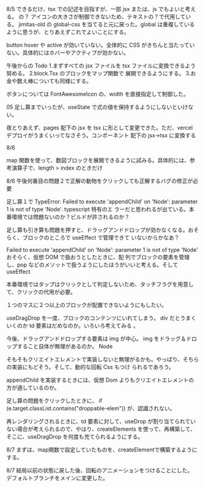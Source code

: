 8/5 できるだけ、tsx での記述を目指すが、一部 jsx または、js でもよいと考える。 <FontAwesomeIcon icon={faQuestion}/>の？
アイコンの大きさが制御できないため、テキストの？で代用している。 jimitas-old の global-css を当てると元に戻った。global
は重複しているように思うが、とりあえずこれでよいことにする。

button hover や active が効いていない。全体的に CSS がきちんと当たっていない。具体的にはホバーやアクティブが効かない。

午後からの Todo 1.まずすべての jsx ファイルを tsx ファイルに変換できるよう努める。 2.block.Tsx のブロックをマップ関数で
展開できるようにする。 3.お金や数え棒についても同様にする。

ボタンについては FontAwesomeIcon の、width を直接指定して制御した。

05 足し算までいったが、useState で式の値を保持するようにしないといけない。

夜とりあえず、pages 配下の jsx を tsx に形として変更できた。ただ、vercel デプロイがうまくいってなさそう。コンポーネント
配下の jsx→tsx に変換する

8/6

map 関数を使って、数図ブロックを展開できるように試みる。具体的には、参考演算子で、length > index のときだけ

8/6 午後何番目の問題２で正解の動物をクリックしても正解するバグの修正が必要

足し算１で TypeError: Failed to execute 'appendChild' on 'Node': parameter 1 is not of type 'Node'. typescript 特有のエ
ラーだと思われるが出ている。本番環境では問題ないのか？ビルドが許されるのか？

足し算も引き算も問題を押すと、ドラッグアンドドロップが効かなくなる。おそらく、ブロックのところで useEffect で管理できて
いないからかなあ？

Failed to execute 'appendChild' on 'Node': parameter 1 is not of type 'Node' おそらく、仮想 DOM で扱おうとしたときに、配
列でブロックの要素を管理し、pop などのメソットで扱うようにしたほうがいいと考える。そして useEffect

本番環境ではタップはクリックとして判定しないため、タッチフラグを用意して、クリックの代用が必要。

１つのマスに２つ以上のブロックが配置できないようにもしたい。

useDragDrop を一度、ブロックのコンテンツにいれてしまう。 div だとうまくいくのか td 要素はだめなのか。いろいろ考えてみる
。

今後、ドラッグアンドドロップする要素は img が中心。 img をドラッグ＆ドロップすること自体が無理があるのか。 Node

そもそもクリエイトエレメントで実装しないと無理がるかも。やっぱり、そちらの実装にもどそう。そして、動的な回転 Css もつけ
られるであろう。

appendChild を実装するときには、仮想 Dom よりもクリエイトエレメントの方が適しているのか。

足し算の問題をクリックしたときに、 if (e.target.classList.contains("droppable-elem"))  が、認識されない。

再レンダリングされるときに、td 要素に対して、useDrop が割り当てられていない場合が考えられるので、やはり、createElements
を使って、再構築して、そこに、useDragDrop を何度も充てられるようにする。

8/7
まずは、map関数で設定していたものを、createElementで構築するようにする。

8/7
結局以前の状態に戻した後、回転のアニメーションをつけることにした。
デフォルトブランチをメインに変更した。